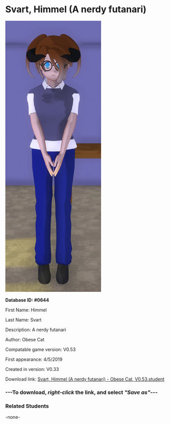 # Svart, Himmel (A nerdy futanari)

<img src="../../Files/Images/Svart, Himmel (A nerdy futanari).png" title="Svart, Himmel (A nerdy futanari) - Obese Cat, V0.53">

**Database ID: #0644**

First Name: Himmel

Last Name: Svart

Description: A nerdy futanari

Author: Obese Cat

Compatable game version: V0.53

First appearance: 4/5/2019

Created in version: V0.33

Download link: <a href="https://raw.githubusercontent.com/Arbiter1223/Daigaku-Gurashi-Custom-Students/master/Files/Student%20Files/Svart%2C%20Himmel%20(A%20nerdy%20futanari)%20-%20Obese%20Cat%2C%20V0.53.student">Svart, Himmel (A nerdy futanari) - Obese Cat, V0.53.student</a>

### ---**To download, _right-click_ the link, and select _"Save as"_**---

### Related Students

-none-
